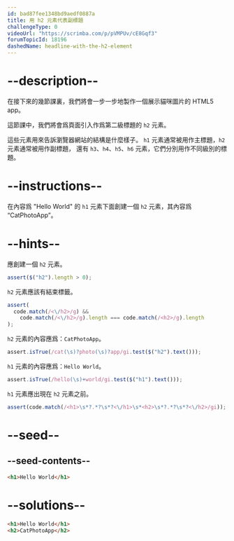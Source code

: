 ```yaml
---
id: bad87fee1348bd9aedf0887a
title: 用 h2 元素代表副標題
challengeType: 0
videoUrl: "https://scrimba.com/p/pVMPUv/cE8Gqf3"
forumTopicId: 18196
dashedName: headline-with-the-h2-element
---
```


# --description--

在接下來的幾節課裏，我們將會一步一步地製作一個展示貓咪圖片的 HTML5 app。

這節課中，我們將會爲頁面引入作爲第二級標題的 `h2` 元素。

這些元素用來告訴瀏覽器網站的結構是什麼樣子。 `h1` 元素通常被用作主標題，`h2` 元素通常被用作副標題， 還有 `h3`、`h4`、`h5`、`h6` 元素，它們分別用作不同級別的標題。

# --instructions--

在內容爲 "Hello World" 的 `h1` 元素下面創建一個 `h2` 元素，其內容爲 “CatPhotoApp”。

# --hints--

應創建一個 `h2` 元素。

```js
assert($("h2").length > 0);
```

`h2` 元素應該有結束標籤。

```js
assert(
  code.match(/<\/h2>/g) &&
    code.match(/<\/h2>/g).length === code.match(/<h2>/g).length
);
```

`h2` 元素的內容應爲：`CatPhotoApp`。

```js
assert.isTrue(/cat(\s)?photo(\s)?app/gi.test($("h2").text()));
```

`h1` 元素的內容應爲：`Hello World`。

```js
assert.isTrue(/hello(\s)+world/gi.test($("h1").text()));
```

`h1` 元素應出現在 `h2` 元素之前。

```js
assert(code.match(/<h1>\s*?.*?\s*?<\/h1>\s*<h2>\s*?.*?\s*?<\/h2>/gi));
```

# --seed--

## --seed-contents--

```html
<h1>Hello World</h1>
```

# --solutions--

```html
<h1>Hello World</h1>
<h2>CatPhotoApp</h2>
```
